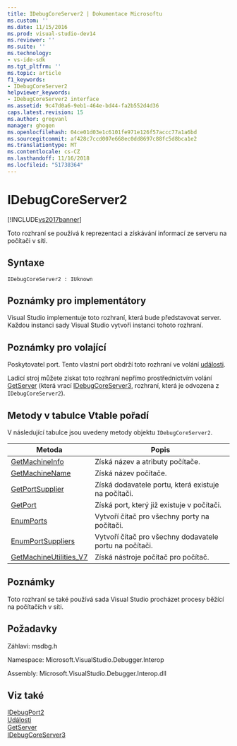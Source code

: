 ```yaml
---
title: IDebugCoreServer2 | Dokumentace Microsoftu
ms.custom: ''
ms.date: 11/15/2016
ms.prod: visual-studio-dev14
ms.reviewer: ''
ms.suite: ''
ms.technology:
- vs-ide-sdk
ms.tgt_pltfrm: ''
ms.topic: article
f1_keywords:
- IDebugCoreServer2
helpviewer_keywords:
- IDebugCoreServer2 interface
ms.assetid: 9c47d0a6-9eb1-464e-bd44-fa2b552d4d36
caps.latest.revision: 15
ms.author: gregvanl
manager: ghogen
ms.openlocfilehash: 04ce01d03e1c6101fe971e126f57accc77a1a6bd
ms.sourcegitcommit: af428c7ccd007e668ec0dd8697c88fc5d8bca1e2
ms.translationtype: MT
ms.contentlocale: cs-CZ
ms.lasthandoff: 11/16/2018
ms.locfileid: "51738364"
---
```

# <a name="idebugcoreserver2"></a>IDebugCoreServer2
[!INCLUDE[vs2017banner](../../../includes/vs2017banner.md)]

Toto rozhraní se používá k reprezentaci a získávání informací ze serveru na počítači v síti.  
  
## <a name="syntax"></a>Syntaxe  
  
```  
IDebugCoreServer2 : IUknown  
```  
  
## <a name="notes-for-implementers"></a>Poznámky pro implementátory  
 Visual Studio implementuje toto rozhraní, která bude představovat server. Každou instanci sady Visual Studio vytvoří instanci tohoto rozhraní.  
  
## <a name="notes-for-callers"></a>Poznámky pro volající  
 Poskytovatel port. Tento vlastní port obdrží toto rozhraní ve volání [události](../../../extensibility/debugger/reference/idebugportevents2-event.md).  
  
 Ladicí stroj můžete získat toto rozhraní nepřímo prostřednictvím volání [GetServer](../../../extensibility/debugger/reference/idebugdefaultport2-getserver.md) (která vrací [IDebugCoreServer3](../../../extensibility/debugger/reference/idebugcoreserver3.md), rozhraní, která je odvozena z `IDebugCoreServer2`).  
  
## <a name="methods-in-vtable-order"></a>Metody v tabulce Vtable pořadí  
 V následující tabulce jsou uvedeny metody objektu `IDebugCoreServer2`.  
  
|Metoda|Popis|  
|------------|-----------------|  
|[GetMachineInfo](../../../extensibility/debugger/reference/idebugcoreserver2-getmachineinfo.md)|Získá název a atributy počítače.|  
|[GetMachineName](../../../extensibility/debugger/reference/idebugcoreserver2-getmachinename.md)|Získá název počítače.|  
|[GetPortSupplier](../../../extensibility/debugger/reference/idebugcoreserver2-getportsupplier.md)|Získá dodavatele portu, která existuje na počítači.|  
|[GetPort](../../../extensibility/debugger/reference/idebugcoreserver2-getport.md)|Získá port, který již existuje v počítači.|  
|[EnumPorts](../../../extensibility/debugger/reference/idebugcoreserver2-enumports.md)|Vytvoří čítač pro všechny porty na počítači.|  
|[EnumPortSuppliers](../../../extensibility/debugger/reference/idebugcoreserver2-enumportsuppliers.md)|Vytvoří čítač pro všechny dodavatele portu na počítači.|  
|[GetMachineUtilities_V7](../../../extensibility/debugger/reference/idebugcoreserver2-getmachineutilities-v7.md)|Získá nástroje počítač pro počítač.|  
  
## <a name="remarks"></a>Poznámky  
 Toto rozhraní se také používá sada Visual Studio procházet procesy běžící na počítačích v síti.  
  
## <a name="requirements"></a>Požadavky  
 Záhlaví: msdbg.h  
  
 Namespace: Microsoft.VisualStudio.Debugger.Interop  
  
 Assembly: Microsoft.VisualStudio.Debugger.Interop.dll  
  
## <a name="see-also"></a>Viz také  
 [IDebugPort2](../../../extensibility/debugger/reference/idebugport2.md)   
 [Události](../../../extensibility/debugger/reference/idebugportevents2-event.md)   
 [GetServer](../../../extensibility/debugger/reference/idebugdefaultport2-getserver.md)   
 [IDebugCoreServer3](../../../extensibility/debugger/reference/idebugcoreserver3.md)

